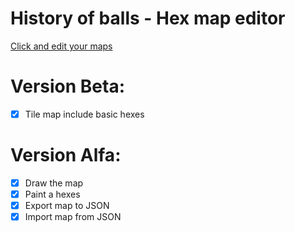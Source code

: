 # History of balls - Hex map editor
[Click and edit your maps](https://luki20091.github.io/Hex-map-editor/)

# Version Beta:
- [x] Tile map include basic hexes

# Version Alfa:
- [x] Draw the map
- [x] Paint a hexes
- [x] Export map to JSON
- [x] Import map from JSON
